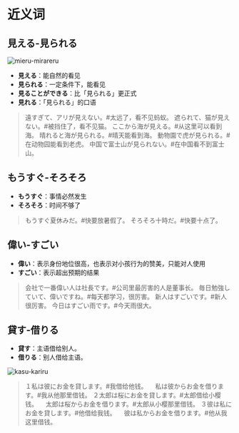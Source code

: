 # 近义词

## 見える-見られる

![mieru-mirareru](/vocab-mieru-mirareru.svg)

- **見える**：能自然的看见
- **見られる**：一定条件下，能看见
- **見ることができる**：比「見られる」更正式
- **見れる**：「見られる」的口语

> 遠すぎて、アリが見えない。#太远了，看不见蚂蚁。
> 遮られて、猫が見えない。#被挡住了，看不见猫。
> ここから海が見える。#从这里可以看到海。
> 晴れると海が見られる。#晴天能看到海。
> 動物園で虎が見られる。#在动物园能看到老虎。
> 中国で富士山が見られない。#在中国看不到富士山。

## もうすぐ-そろそろ

- **もうすぐ**：事情必然发生
- **そろそろ**：时间不够了

> もうすぐ夏休みだ。#快要放暑假了。
> そろそろ十時だ。#快要十点了。

## 偉い-すごい

- **偉い**：表示身份地位很高，也表示对小孩行为的赞美，只能对人使用
- **すごい**：表示超出预期的结果

> 会社で一番偉い人は社長です。#公司里最厉害的人是董事长。
> 毎日勉強していて、偉いですね。#每天都学习，很厉害。
> 新人はすごいです。#新人很厉害。
> 今日はすごい雨です。#今天雨很大。

## 貸す-借りる

- **貸す**：主语借给别人。
- **借りる**：别人借给主语。

![kasu-kariru](/vocab-compare-kasu-kariru.svg)

> １私は彼にお金を貸します。#我借给他钱。
> 　私は彼からお金を借ります。#我从他那里借钱。
> ２太郎は桜にお金を貸します。#太郎借给小樱钱。
> 　太郎は桜からお金を借ります。#太郎从小樱那里借钱。
> ３彼は私にお金を貸します。#他借给我钱。
> 　彼は私からお金を借ります。#他从我这里借钱。
